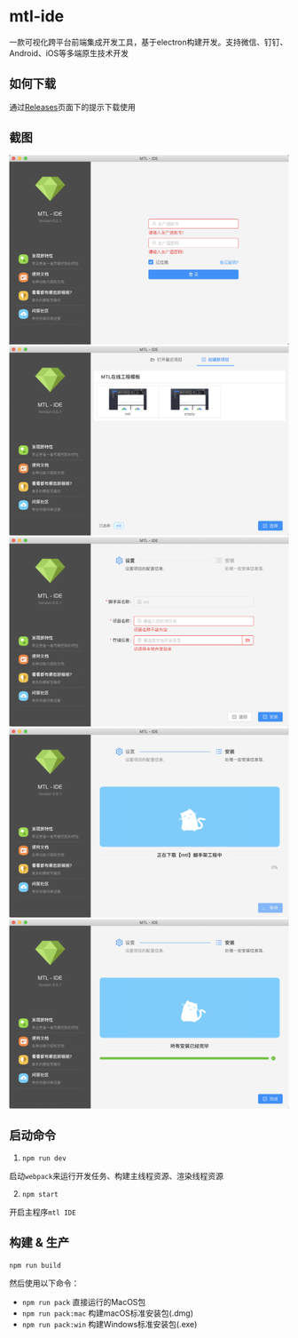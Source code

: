 # mtl-ide

一款可视化跨平台前端集成开发工具，基于electron构建开发。支持微信、钉钉、Android、iOS等多端原生技术开发

## 如何下载

通过[Releases](https://github.com/mtl-team/mtl-IDE/releases)页面下的提示下载使用

## 截图

![images](./screenshot/login@2x.png)
![images](./screenshot/list@2x.png)
![images](./screenshot/setting@2x.png)
![images](./screenshot/loading@2x.png)
![images](./screenshot/finish@2x.png)

## 启动命令

1. `npm run dev`

启动`webpack`来运行开发任务、构建主线程资源、渲染线程资源

2. `npm start`

开启主程序`mtl IDE`

## 构建 & 生产

`npm run build`

然后使用以下命令：

- `npm run pack`            直接运行的MacOS包
- `npm run pack:mac`        构建macOS标准安装包(.dmg)
- `npm run pack:win`        构建Windows标准安装包(.exe)

